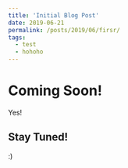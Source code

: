```yaml
---
title: 'Initial Blog Post'
date: 2019-06-21
permalink: /posts/2019/06/firsr/
tags:
  - test
  - hohoho
---
```




Coming Soon!
======
Yes!

Stay Tuned!
------
:)